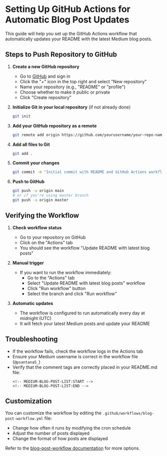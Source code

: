 # Setting Up GitHub Actions for Automatic Blog Post Updates

This guide will help you set up the GitHub Actions workflow that automatically updates your README with the latest Medium blog posts.

## Steps to Push Repository to GitHub

1. **Create a new GitHub repository**

   - Go to [GitHub](https://github.com/) and sign in
   - Click the "+" icon in the top right and select "New repository"
   - Name your repository (e.g., "README" or "profile")
   - Choose whether to make it public or private
   - Click "Create repository"

2. **Initialize Git in your local repository** (if not already done)

   ```bash
   git init
   ```

3. **Add your GitHub repository as a remote**

   ```bash
   git remote add origin https://github.com/yourusername/your-repo-name.git
   ```

4. **Add all files to Git**

   ```bash
   git add .
   ```

5. **Commit your changes**

   ```bash
   git commit -m "Initial commit with README and GitHub Actions workflow"
   ```

6. **Push to GitHub**
   ```bash
   git push -u origin main
   # or if you're using master branch
   git push -u origin master
   ```

## Verifying the Workflow

1. **Check workflow status**

   - Go to your repository on GitHub
   - Click on the "Actions" tab
   - You should see the workflow "Update README with latest blog posts"

2. **Manual trigger**

   - If you want to run the workflow immediately:
     - Go to the "Actions" tab
     - Select "Update README with latest blog posts" workflow
     - Click "Run workflow" button
     - Select the branch and click "Run workflow"

3. **Automatic updates**
   - The workflow is configured to run automatically every day at midnight (UTC)
   - It will fetch your latest Medium posts and update your README

## Troubleshooting

- If the workflow fails, check the workflow logs in the Actions tab
- Ensure your Medium username is correct in the workflow file (`@psantana5_`)
- Verify that the comment tags are correctly placed in your README.md file:
  ```
  <!-- MEDIUM-BLOG-POST-LIST:START -->
  <!-- MEDIUM-BLOG-POST-LIST:END -->
  ```

## Customization

You can customize the workflow by editing the `.github/workflows/blog-post-workflow.yml` file:

- Change how often it runs by modifying the cron schedule
- Adjust the number of posts displayed
- Change the format of how posts are displayed

Refer to the [blog-post-workflow documentation](https://github.com/gautamkrishnar/blog-post-workflow) for more options.
